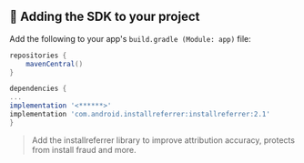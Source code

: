 ## <a id="add-sdk-to-project"> 📲 Adding the SDK to your project

Add the following to your app's `build.gradle (Module: app)` file:

```groovy
repositories {
    mavenCentral()
}

dependencies {
...
implementation '<******>'
implementation 'com.android.installreferrer:installreferrer:2.1'
}
```

> Add the installreferrer library to improve attribution accuracy, protects from install fraud and more.
